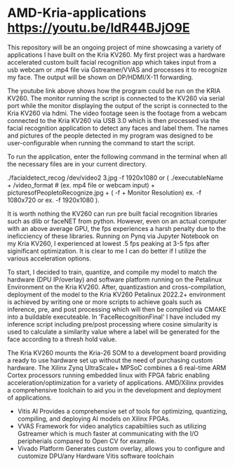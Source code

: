 # AMD-Kria-applications         https://youtu.be/ldR44BJjO9E

This repository will be an ongoing project of mine showcasing a variety of applications I have built on the Kria KV260. My first project was a hardware accelerated custom built facial recognition app which takes input from a usb webcam or .mp4 file via Gstreamer/VVAS and processes it to recognize my face. The output will be shown on DP/HDMI/X-11 forwarding.

The youtube link above shows how the program could be run on the KRIA KV260. The monitor running the script is connected to the KV260 via serial port while the monitor displaying the output of the script is connected to the Kria KV260 via hdmi. The video footage seen is the footage from a webcam connected to the Kria KV260 via USB 3.0 which is then processed via the facial recognition application to detect any faces and label them. The names and pictures of the people detected in my program was designed to be user-configurable when running the command to start the script.


To run the application, enter the following command in the terminal when all the necessary files are in your current directory.

./facialdetect_recog /dev/video2 3.jpg -f 1920x1080 or  ( ./executableName + /video_format # (ex. mp4 file or webcam input) + picturesofPeopletoRecognize.jpg + ( -f + Monitor Resolution) ex. -f 1080x720 or ex. -f 1920x1080 ).


It is worth nothing the KV260 can run pre built facial recognition libraries such as dlib or faceNET from python. However, even on an actual computer with an above average GPU, the fps experiences a harsh penalty due to the ineficciency of these libraries. Running on Pynq via Jupyter Notebook on my Kria KV260, I experienced at lowest .5 fps peaking at 3-5 fps after siginificant optimization. It is clear to me I can do better if I utilize the various acceleration options.

To start, I decided to train, quantize, and compile my model to match the hardware (DPU IP/overlay) and software platform running on the Petalinux Environment on the Kria KV260. After, quantizastion and cross-compilation, deployment of the model to the Kria KV260 Petalinux 2022.2+ environment is achieved by writing one or more scripts to achieve goals such as inference, pre, and post processing which will then be compiled via CMAKE into a buildable executeable. In 'FaceRecognitionFinal' I have included my inference script including pre/post processing where cosine simularity is used to calculate a similarity value where a label will be generated for the face according to a thresh hold value. 

The Kria KV260 mounts the Kria-26 SOM to a development board providing a ready to use hardware set up without the need of purchasing custom hardware. The Xilinx Zynq UltraScale+ MPSoC combines a 6 real-time ARM Cortex processors running embedded linux with FPGA fabric enabling acceleration/optimization for a variety of applications. AMD/Xilinx provides a comprehensive toolchain to aid you in the development and deployment of applications. 

- Vitis AI
  Provides a comprehensive set of tools for optimizing, quantizing, compiling, and deploying AI models on Xilinx FPGAs. 
- VVAS
  Framework for video analytics capabiltiies such as utilizing Gstreamer which is much faster at communicating with the I/O peripherials compared to Open CV for example.
-   Vivado Platform
  Generates custom overlay, allows you to configure and customize DPU/any Hardware
  Vitis software toolchain
  
